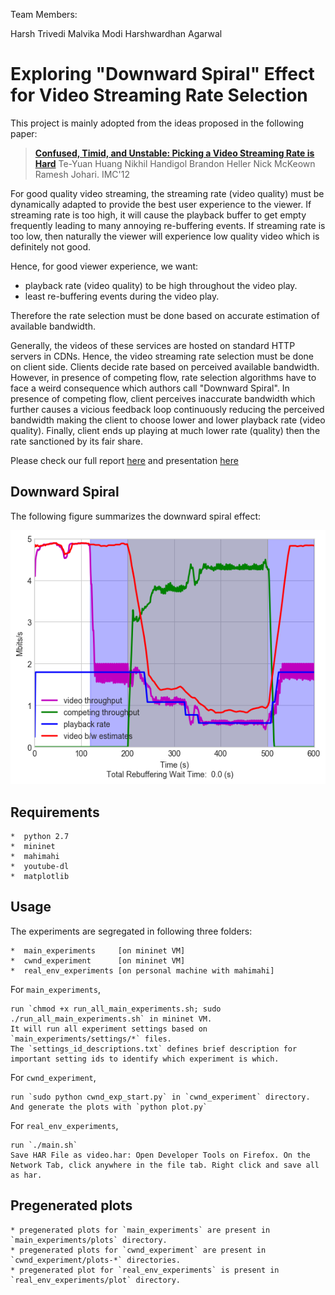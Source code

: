 Team Members:

Harsh Trivedi
Malvika Modi
Harshwardhan Agarwal

# Exploring "Downward Spiral" Effect for Video Streaming Rate Selection

This project is mainly adopted from the ideas proposed in the following paper:

> **[Confused, Timid, and Unstable: Picking a Video Streaming Rate is Hard](http://yuba.stanford.edu/~nickm/papers/Confused_Timid_and_Unstable_Picking_a_Video_Streaming_Rate_is_Hard.pdf)** Te-Yuan Huang Nikhil Handigol Brandon Heller Nick McKeown Ramesh Johari. IMC'12


For good quality video streaming, the streaming rate (video quality) must be dynamically adapted to provide the best user experience to the viewer. If streaming rate is too high, it will cause the playback buffer to get empty frequently leading to many annoying re-buffering events. If streaming rate is too low, then naturally the viewer will experience low quality video which is definitely not good. 
    
Hence, for good viewer experience, we want:

* playback rate (video quality) to be high throughout the video play.
* least re-buffering events during the video play. 
    
Therefore the rate selection must be done based on accurate estimation of available bandwidth.

Generally, the videos of these services are hosted on standard HTTP servers in CDNs. Hence, the video streaming rate selection must be done on client side. Clients decide rate based on perceived available bandwidth. However, in presence of competing flow, rate selection algorithms have to face a weird consequence which authors call "Downward Spiral". In presence of competing flow, client perceives inaccurate bandwidth which further causes a vicious feedback loop continuously reducing the perceived bandwidth making the client to choose lower and lower playback rate (video quality). Finally, client ends up playing at much lower rate (quality) then the rate sanctioned by its fair share.

Please check our full report [here](https://github.com/malvikamodi/FCN-VideoStreamingProject/blob/master/report.pdf) and presentation [here](https://github.com/malvikamodi/FCN-VideoStreamingProject/blob/master/slides.pdf)

## Downward Spiral

The following figure summarizes the downward spiral effect:

![Downward Spiral](https://github.com/HarshTrivedi/FCN-VideoStreamingProject/raw/master/main_experiments/plots/plots-A/main_experiment.png)

## Requirements

	*  python 2.7
	*  mininet 
	*  mahimahi
	*  youtube-dl
	*  matplotlib

## Usage

The experiments are segregated in following three folders:

	*  main_experiments     [on mininet VM]
	*  cwnd_experiment      [on mininet VM]
	*  real_env_experiments [on personal machine with mahimahi]

For `main_experiments`, 

	run `chmod +x run_all_main_experiments.sh; sudo ./run_all_main_experiments.sh` in mininet VM.
	It will run all experiment settings based on `main_experiments/settings/*` files.
	The `settings_id_descriptions.txt` defines brief description for important setting ids to identify which experiment is which.

For `cwnd_experiment`, 

	run `sudo python cwnd_exp_start.py` in `cwnd_experiment` directory.
	And generate the plots with `python plot.py`

For `real_env_experiments`, 

	run `./main.sh`
	Save HAR File as video.har: Open Developer Tools on Firefox. On the Network Tab, click anywhere in the file tab. Right click and save all as har.

## Pregenerated plots

	* pregenerated plots for `main_experiments` are present in `main_experiments/plots` directory.
	* pregenerated plots for `cwnd_experiment` are present in `cwnd_experiment/plots-*` directories.
	* pregenerated plot for `real_env_experiments` is present in `real_env_experiments/plot` directory.


